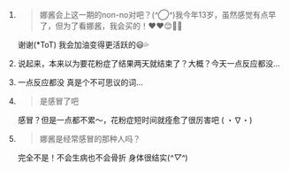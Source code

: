 1. > 娜酱会上这一期的non-no对吧？(*^◯^*)我今年13岁，虽然感觉有点早了，但为了看娜酱，我会买的！❤️❤️😊💖💖

   谢谢(*ToT) 我会加油变得更活跃的😃💦

2. 说起来，本来以为要花粉症了结果两天就结束了？大概？今天一点反应都没…

3. 一点反应都没 真是个不可思议的词…

4. > 是感冒了吧

   感冒？但是一点都不累～，花粉症短时间就痊愈了很厉害吧 ( ・∇・)

5. > 娜酱是经常感冒的那种人吗？

   完全不是！不会生病也不会骨折 身体很结实(*^▽^*)